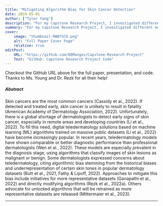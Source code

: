 ```yaml
---
title: "Mitigating Algorithm Bias for Skin Cancer Detection" 
date: 2024-05-01
author: ["Tyler Yang"]
description: "For my Capstone Research Project, I investigated different methods to mitigate disparities in melanoma classification accuracy on underrepresented skin tones." 
summary: "For my Capstone Research Project, I investigated different methods to mitigate disparities in melanoma classification accuracy on underrepresented skin tones." 
cover:
    image: "thumbnail-MABfSCD.png"
    alt: "Full Paper Cover Page"
    relative: true
editPost:
    URL: "https://github.com/88Mangos/Capstone-Research-Project"
    Text: "GitHub: Capstone Research Project Code"
---
```


Checkout the GitHub URL above for the full paper, presentation, and code. Thanks to Ms. Young and Dr. Rezk for all their help!

##### Abstract

Skin cancers are the most common cancers (Cassidy et al., 2022). If detected and treated
early, skin cancer is unlikely to result in fatality (American Academy of Dermatology
Association, 2022). Unfortunately, there is a global shortage of dermatologists to detect early
signs of skin cancer, especially in remote areas and developing countries (Li et al., 2022). To fill
this need, digital teledermatology solutions based on machine learning (ML) algorithms trained
on massive public datasets (Li et al., 2022) have become increasingly popular. In recent years,
teledermatology models have shown comparable or better diagnostic performance than
professional dermatologists (Wen et al., 2022). These models are especially prevalent in the
diagnosis stage, using algorithms that classify images of skin lesions as malignant or benign.
Some dermatologists expressed concerns about teledermatology, citing algorithmic bias
stemming from the historical biases and underrepresentation of certain skin tones in popular
dermatology datasets (Butt et al., 2021, Fathy & Lipoff, 2022). Approaches to mitigate this bias
include initiatives for more representative datasets (Ganapathi et al., 2022) and directly
modifying algorithms (Rezk et al., 2022a). Others advocate for unlocked algorithms that will be
retrained as more representative datasets are released (Mittermaier et al., 2023).

---
